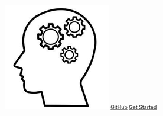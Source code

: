 ![logo](resource\pic\a5a4ce979ba8483996d6cf912911b1a8.jpg)
[GitHub](https://github.com/tkang4912/acknowledgeRepository)
[Get Started](README.md)
